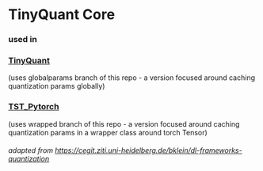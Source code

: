 # TinyQuant Core

### used in 

### [TinyQuant](https://cegit.ziti.uni-heidelberg.de/mkoss/tinyquant) 
(uses globalparams branch of this repo - a version focused around caching quantization params globally) 
### [TST\_Pytorch](https://cegit.ziti.uni-heidelberg.de/mkoss/tst_pytorch)
(uses wrapped branch of this repo - a version focused around caching quantization params in a wrapper class around torch Tensor) 

###### adapted from https://cegit.ziti.uni-heidelberg.de/bklein/dl-frameworks-quantization



